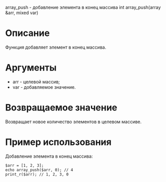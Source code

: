array_push - добавление элемента в конец массива
    int array_push(array &arr, mixed var) 

Описание
========

Функция добавляет элемент в конец массива.

Аргументы
=========

* arr - целевой массив;
* var - добавляемое значение.

Возвращаемое значение
=====================

Возвращает новое количество элементов в целевом массиве.

Пример использования
====================

Добавление элемента в конец массива:

    $arr = [1, 2, 3];
    echo array_push($arr, 0); // 4
    print_r($arr); // 1, 2, 3, 0
